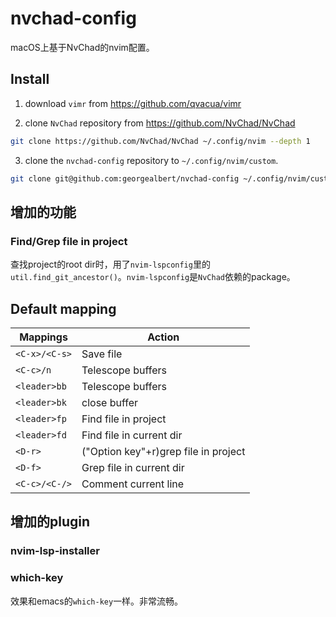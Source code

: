 # nvchad-config
  macOS上基于NvChad的nvim配置。

## Install
   1. download `vimr` from https://github.com/qvacua/vimr

   2. clone `NvChad` repository from https://github.com/NvChad/NvChad
   ```sh
   git clone https://github.com/NvChad/NvChad ~/.config/nvim --depth 1
   ```

   3. clone the `nvchad-config` repository to `~/.config/nvim/custom`.
   ```sh
   git clone git@github.com:georgealbert/nvchad-config ~/.config/nvim/custom
   ```

## 增加的功能
### Find/Grep file in project
查找project的root dir时，用了`nvim-lspconfig`里的`util.find_git_ancestor()`。`nvim-lspconfig`是`NvChad`依赖的package。

## Default mapping

| Mappings       | Action                                               |
|----------------|------------------------------------------------------|
| `<C-x>/<C-s>`  | Save file                                            |
| `<C-c>/n`      | Telescope buffers                                    |
| `<leader>bb`   | Telescope buffers                                    |
| `<leader>bk`   | close buffer                                         |
| `<leader>fp`   | Find file in project                                 |
| `<leader>fd`   | Find file in current dir                             |
| `<D-r>`        | ("Option key"+r)grep file in project                 |
| `<D-f>`        | Grep file in current dir                             |
| `<C-c>/<C-/>`  | Comment current line                                 |

## 增加的plugin
### nvim-lsp-installer
### which-key
效果和emacs的`which-key`一样。非常流畅。
